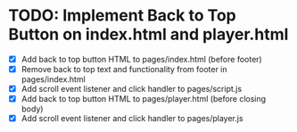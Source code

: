 # TODO: Implement Back to Top Button on index.html and player.html

- [x] Add back to top button HTML to pages/index.html (before footer)
- [x] Remove back to top text and functionality from footer in pages/index.html
- [x] Add scroll event listener and click handler to pages/script.js
- [x] Add back to top button HTML to pages/player.html (before closing body)
- [x] Add scroll event listener and click handler to pages/player.js
